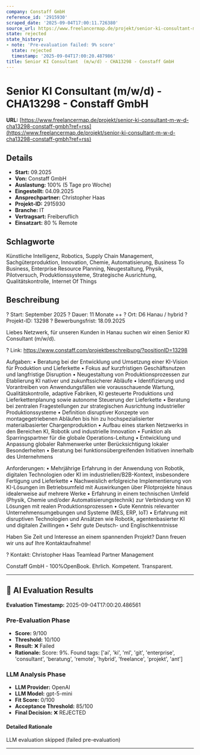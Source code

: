 ```yaml
---
company: Constaff GmbH
reference_id: '2915930'
scraped_date: '2025-09-04T17:00:11.726380'
source_url: https://www.freelancermap.de/projekt/senior-ki-consultant-m-w-d-cha13298-constaff-gmbh?ref=rss
state: rejected
state_history:
- note: 'Pre-evaluation failed: 9% score'
  state: rejected
  timestamp: '2025-09-04T17:00:20.487986'
title: Senior KI Consultant  (m/w/d) - CHA13298 - Constaff GmbH
---
```



# Senior KI Consultant  (m/w/d) - CHA13298 - Constaff GmbH
**URL:** [https://www.freelancermap.de/projekt/senior-ki-consultant-m-w-d-cha13298-constaff-gmbh?ref=rss](https://www.freelancermap.de/projekt/senior-ki-consultant-m-w-d-cha13298-constaff-gmbh?ref=rss)
## Details
- **Start:** 09.2025
- **Von:** Constaff GmbH
- **Auslastung:** 100% (5 Tage pro Woche)
- **Eingestellt:** 04.09.2025
- **Ansprechpartner:** Christopher Haas
- **Projekt-ID:** 2915930
- **Branche:** IT
- **Vertragsart:** Freiberuflich
- **Einsatzart:** 80
                                                % Remote

## Schlagworte
Künstliche Intelligenz, Robotics, Supply Chain Management, Sachgüterproduktion, Innovation, Chemie, Automatisierung, Business To Business, Enterprise Resource Planning, Neugestaltung, Physik, Pilotversuch, Produktionssysteme, Strategische Ausrichtung, Qualitätskontrolle, Internet Of Things

## Beschreibung
? Start: September 2025 ? Dauer: 11 Monate ++ ? Ort: D6 Hanau / hybrid ? Projekt-ID: 13298
? Bewerbungsfrist: 18.09.2025

Liebes Netzwerk,
für unseren Kunden in Hanau suchen wir einen Senior KI Consultant (m/w/d).

? Link: https://www.constaff.com/projektbeschreibung/?positionID=13298

Aufgaben:
• Beratung bei der Entwicklung und Umsetzung einer KI-Vision für Produktion und Lieferkette
• Fokus auf kurzfristigen Geschäftsnutzen und langfristige Disruption
• Neugestaltung von Produktionsprozessen zur Etablierung KI nativer und zukunftssicherer Abläufe
• Identifizierung und Vorantreiben von Anwendungsfällen wie vorausschauende Wartung, Qualitätskontrolle, adaptive Fabriken, KI gesteuerte Produktions und Lieferkettenplanung sowie autonome Steuerung der Lieferkette
• Beratung bei zentralen Fragestellungen zur strategischen Ausrichtung industrieller Produktionssysteme
• Definition disruptiver Konzepte von montagegetriebenen Abläufen bis hin zu hochspezialisierter materialbasierter Chargenproduktion
• Aufbau eines starken Netzwerks in den Bereichen KI, Robotik und industrielle Innovation
• Funktion als Sparringspartner für die globale Operations-Leitung
• Entwicklung und Anpassung globaler Rahmenwerke unter Berücksichtigung lokaler Besonderheiten
• Beratung bei funktionsübergreifenden Initiativen innerhalb des Unternehmens

Anforderungen:
• Mehrjährige Erfahrung in der Anwendung von Robotik, digitalen Technologien oder KI im industriellen/B2B-Kontext, insbesondere Fertigung und Lieferkette
• Nachweislich erfolgreiche Implementierung von KI-Lösungen im Betriebsumfeld mit Auswirkungen über Pilotprojekte hinaus idealerweise auf mehrere Werke
• Erfahrung in einem technischen Umfeld (Physik, Chemie und/oder Automatisierungstechnik) zur Verbindung von KI Lösungen mit realen Produktionsprozessen
• Gute Kenntnis relevanter Unternehmensumgebungen und Systeme (MES, ERP, IoT)
• Erfahrung mit disruptiven Technologien und Ansätzen wie Robotik, agentenbasierter KI und digitalen Zwillingen
• Sehr gute Deutsch- und Englischkenntnisse

Haben Sie Zeit und Interesse an einem spannenden Projekt?
Dann freuen wir uns auf Ihre Kontaktaufnahme!

? Kontakt:
Christopher Haas
Teamlead Partner Management

Constaff GmbH - 100%OpenBook. Ehrlich. Kompetent. Transparent.

---

## 🤖 AI Evaluation Results

**Evaluation Timestamp:** 2025-09-04T17:00:20.486561

### Pre-Evaluation Phase
- **Score:** 9/100
- **Threshold:** 10/100
- **Result:** ❌ Failed
- **Rationale:** Score: 9%. Found tags: ['ai', 'ki', 'ml', 'git', 'enterprise', 'consultant', 'beratung', 'remote', 'hybrid', 'freelance', 'projekt', 'ant']

### LLM Analysis Phase
- **LLM Provider:** OpenAI
- **LLM Model:** gpt-5-mini
- **Fit Score:** 0/100
- **Acceptance Threshold:** 85/100
- **Final Decision:** ❌ REJECTED

#### Detailed Rationale
LLM evaluation skipped (failed pre-evaluation)

---
